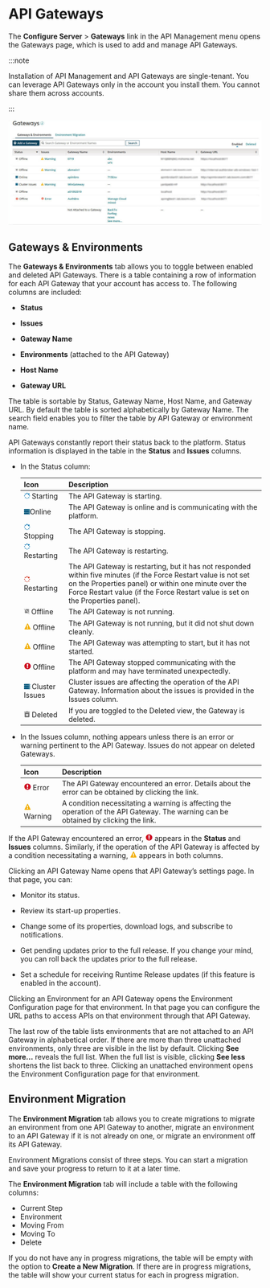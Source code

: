 # API Gateways 

<head>
  <meta name="guidename" content="API Management"/>
  <meta name="context" content="GUID-ddddb1bf-f768-4698-b175-2a2ae701d6ae"/>
</head>


The **Configure Server** \> **Gateways** link in the API Management menu opens the Gateways page, which is used to add and manage API Gateways.

:::note

Installation of API Management and API Gateways are single-tenant. You can leverage API Gateways only in the account you install them. You cannot share them across accounts.

:::

![Gateways page](../Images/img-api-gateways_c7eb8f52-ae65-459b-aaf4-8fea27f70c4f.jpg)

## Gateways & Environments 

The **Gateways & Environments** tab allows you to toggle between enabled and deleted API Gateways. There is a table containing a row of information for each API Gateway that your account has access to. The following columns are included:

-   **Status**

-   **Issues**

-   **Gateway Name**

-   **Environments** \(attached to the API Gateway\)

-   **Host Name**

-   **Gateway URL**


The table is sortable by Status, Gateway Name, Host Name, and Gateway URL. By default the table is sorted alphabetically by Gateway Name. The search field enables you to filter the table by API Gateway or environment name.

API Gateways constantly report their status back to the platform. Status information is displayed in the table in the **Status** and **Issues** columns.

-   In the Status column:

    |Icon|Description|
    |----|-----------|
    |![API Gateway is starting.](../Images/img-int-spinner_blue_fc8bb8fe-0dc6-44fb-8d08-db3d5119baa0.jpg) Starting|The API Gateway is starting.|
    |![API Gateway is online.](../Images/img-api-gateway_online_or_cluster_issues_ea6bcaba-babe-4c5d-89ed-954b77d8ac24.jpg)Online|The API Gateway is online and is communicating with the platform.|
    |![API Gateway is stopping.](../Images/img-int-spinner_blue_fc8bb8fe-0dc6-44fb-8d08-db3d5119baa0.jpg) Stopping|The API Gateway is stopping.|
    |![API Gateway is restarting.](../Images/img-int-spinner_blue_fc8bb8fe-0dc6-44fb-8d08-db3d5119baa0.jpg) Restarting|The API Gateway is restarting.|
    |![API Gateway is restarting but it has not responded.](../Images/img-int-spinner_red_4f6c93f9-5412-4d2c-b5b9-82ad342eccdc.jpg)Restarting|The API Gateway is restarting, but it has not responded within five minutes \(if the Force Restart value is not set on the Properties panel\) or within one minute over the Force Restart value \(if the Force Restart value is set on the Properties panel\).|
    |![API Gateway is offline.](../Images/img-api-gateway_offline_a299b3eb-e92a-418b-8472-1c3d35a9e8af.jpg) Offline|The API Gateway is not running.|
    |![API Gateway is not running, but it did not shut down cleanly.](../Images/img-int-warning_triangle_white_on_yellow_6b1cca56-820c-43e0-a540-b61909f6fca0.jpg) Offline|The API Gateway is not running, but it did not shut down cleanly.|
    |![API Gateway was attempting to start, but it has not started.](../Images/img-int-warning_triangle_white_on_yellow_6b1cca56-820c-43e0-a540-b61909f6fca0.jpg) Offline|The API Gateway was attempting to start, but it has not started.|
    |![API Gateway stopped communicating with the platform and may have terminated unexpectedly.](../Images/main-ic-dot-exclamation-red_b382e57c-f062-4a7b-982f-e23faf5f2876.jpg) Offline|The API Gateway stopped communicating with the platform and may have terminated unexpectedly.|
    |![API Gateway has Cluster Issues.](../Images/img-api-gateway_online_or_cluster_issues_ea6bcaba-babe-4c5d-89ed-954b77d8ac24.jpg) Cluster Issues|Cluster issues are affecting the operation of the API Gateway. Information about the issues is provided in the Issues column.|
    |![API Gateway is deleted.](../Images/img-api-gateway_deleted_c4489c82-600a-44a1-b874-e87500b5cc41.jpg) Deleted|If you are toggled to the Deleted view, the Gateway is deleted.|

-   In the Issues column, nothing appears unless there is an error or warning pertinent to the API Gateway. Issues do not appear on deleted Gateways.

    |Icon|Description|
    |----|-----------|
    |![API Gateway encountered an error.](../Images/main-ic-dot-exclamation-red_b382e57c-f062-4a7b-982f-e23faf5f2876.jpg) Error|The API Gateway encountered an error. Details about the error can be obtained by clicking the link.|
    |![A warning is pertinent to API Gateway.](../Images/img-int-warning_triangle_white_on_yellow_6b1cca56-820c-43e0-a540-b61909f6fca0.jpg) Warning|A condition necessitating a warning is affecting the operation of the API Gateway. The warning can be obtained by clicking the link.|


If the API Gateway encountered an error, ![API Gateway encountered an error.](../Images/main-ic-dot-exclamation-red_b382e57c-f062-4a7b-982f-e23faf5f2876.jpg) appears in the **Status** and **Issues** columns. Similarly, if the operation of the API Gateway is affected by a condition necessitating a warning, ![A warning is pertinent to API Gateway.](../Images/img-int-warning_triangle_white_on_yellow_6b1cca56-820c-43e0-a540-b61909f6fca0.jpg) appears in both columns.

Clicking an API Gateway Name opens that API Gateway’s settings page. In that page, you can:

-   Monitor its status.

-   Review its start-up properties.

-   Change some of its properties, download logs, and subscribe to notifications.

-   Get pending updates prior to the full release. If you change your mind, you can roll back the updates prior to the full release.

-   Set a schedule for receiving Runtime Release updates \(if this feature is enabled in the account\).


Clicking an Environment for an API Gateway opens the Environment Configuration page for that environment. In that page you can configure the URL paths to access APIs on that environment through that API Gateway.

The last row of the table lists environments that are not attached to an API Gateway in alphabetical order. If there are more than three unattached environments, only three are visible in the list by default. Clicking **See more...** reveals the full list. When the full list is visible, clicking **See less** shortens the list back to three. Clicking an unattached environment opens the Environment Configuration page for that environment.

## Environment Migration 

The **Environment Migration** tab allows you to create migrations to migrate an environment from one API Gateway to another, migrate an environment to an API Gateway if it is not already on one, or migrate an environment off its API Gateway.

Environment Migrations consist of three steps. You can start a migration and save your progress to return to it at a later time.

The **Environment Migration** tab will include a table with the following columns:

-   Current Step
-   Environment
-   Moving From
-   Moving To
-   Delete

If you do not have any in progress migrations, the table will be empty with the option to **Create a New Migration**. If there are in progress migrations, the table will show your current status for each in progress migration.
